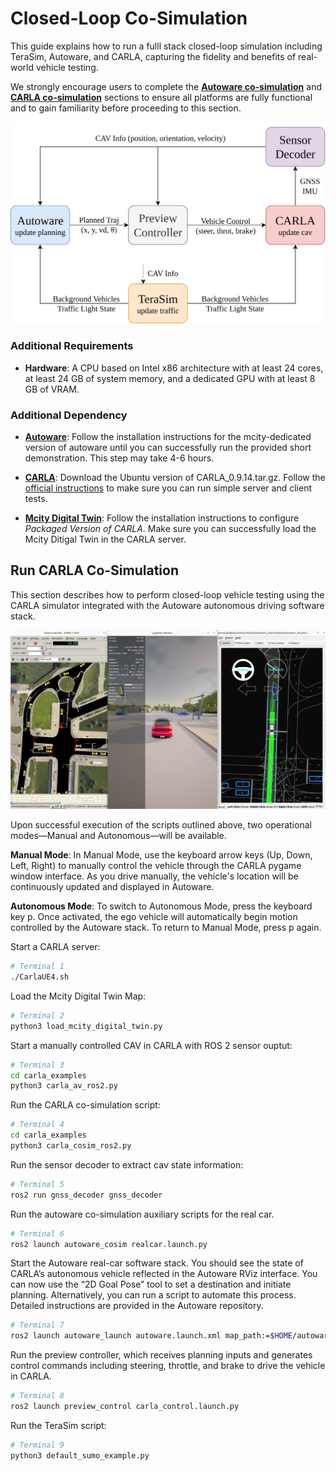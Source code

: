 # Closed-Loop Co-Simulation

This guide explains how to run a fulll stack closed-loop simulation including TeraSim, Autoware, and CARLA, capturing the fidelity and benefits of real-world vehicle testing.

We strongly encourage users to complete the [**Autoware co-simulation**](autoware.md) and [**CARLA co-simulation**](carla.md) sections to ensure all platforms are fully functional and to gain familiarity before proceeding to this section.

![arch](figure/closed_loop.png)

### Additional Requirements

- __Hardware__: A CPU based on Intel x86 architecture with at least 24 cores, at least 24 GB of system memory, and a dedicated GPU with at least 8 GB of VRAM.

### Additional Dependency

- [__Autoware__](https://github.com/michigan-traffic-lab/autoware): Follow the installation instructions for the mcity-dedicated version of autoware until you can successfully run the provided short demonstration. This step may take 4-6 hours.

- [__CARLA__](https://github.com/carla-simulator/carla/releases): Download the Ubuntu version of CARLA_0.9.14.tar.gz. Follow the [official instructions](https://carla.readthedocs.io/en/latest/start_quickstart/#running-carla) to make sure you can run simple server and client tests.

- [__Mcity Digital Twin__](https://github.com/mcity/mcity-digital-twin): Follow the installation instructions to configure _Packaged Version of CARLA_. Make sure you can successfully load the Mcity Ditigal Twin in the CARLA server.

## Run CARLA Co-Simulation

This section describes how to perform closed-loop vehicle testing using the CARLA simulator integrated with the Autoware autonomous driving software stack.

[![arch](figure/full_stack.png)](https://drive.google.com/file/d/1u6OdS7pXT07o6_llDUbkK8WeDDXhVZkx/view?usp=drive_link)

Upon successful execution of the scripts outlined above, two operational modes—Manual and Autonomous—will be available.

**Manual Mode**: In Manual Mode, use the keyboard arrow keys (Up, Down, Left, Right) to manually control the vehicle through the CARLA pygame window interface. As you drive manually, the vehicle's location will be continuously updated and displayed in Autoware.

**Autonomous Mode**: To switch to Autonomous Mode, press the keyboard key p. Once activated, the ego vehicle will automatically begin motion controlled by the Autoware stack. To return to Manual Mode, press p again.

Start a CARLA server:

```bash
# Terminal 1
./CarlaUE4.sh
```

Load the Mcity Digital Twin Map:
```bash
# Terminal 2
python3 load_mcity_digital_twin.py
```

Start a manually controlled CAV in CARLA with ROS 2 sensor ouptut:

```bash
# Terminal 3
cd carla_examples
python3 carla_av_ros2.py
```

Run the CARLA co-simulation script:

```bash
# Terminal 4
cd carla_examples
python3 carla_cosim_ros2.py
```

Run the sensor decoder to extract cav state information:
```bash
# Terminal 5
ros2 run gnss_decoder gnss_decoder
```

Run the autoware co-simulation auxiliary scripts for the real car.
```bash
# Terminal 6
ros2 launch autoware_cosim realcar.launch.py
```

Start the Autoware real-car software stack. You should see the state of CARLA’s autonomous vehicle reflected in the Autoware RViz interface. You can now use the “2D Goal Pose” tool to set a destination and initiate planning. Alternatively, you can run a script to automate this process. Detailed instructions are provided in the Autoware repository.

```bash
# Terminal 7
ros2 launch autoware_launch autoware.launch.xml map_path:=$HOME/autoware/map vehicle_model:=sample_vehicle sensor_model:=sample_sensor_kit lanelet2_map_file:=lanelet2_mcity_v43.osm
```

Run the preview controller, which receives planning inputs and generates control commands including steering, throttle, and brake to drive the vehicle in CARLA.

```bash
# Terminal 8
ros2 launch preview_control carla_control.launch.py
```

Run the TeraSim script:
```bash
# Terminal 9
python3 default_sumo_example.py
```
